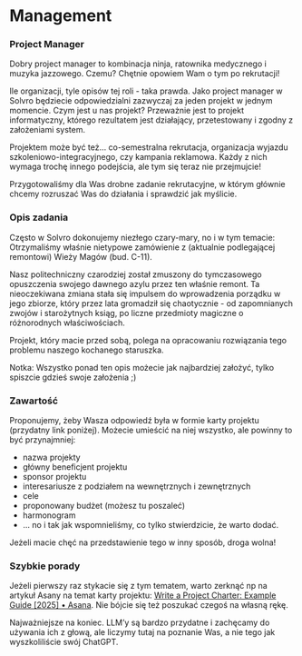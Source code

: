 # Management

### Project Manager

Dobry project manager to kombinacja ninja, ratownika medycznego i muzyka jazzowego. Czemu? Chętnie opowiem Wam o tym po rekrutacji!

Ile organizacji, tyle opisów tej roli - taka prawda. Jako project manager w Solvro będziecie odpowiedzialni zazwyczaj za jeden projekt w jednym momencie. Czym jest u nas projekt? Przeważnie jest to projekt informatyczny, którego rezultatem jest działający, przetestowany i zgodny z założeniami system. 

Projektem może być też… co-semestralna rekrutacja, organizacja wyjazdu szkoleniowo-integracyjnego, czy kampania reklamowa. Każdy z nich wymaga trochę innego podejścia, ale tym się teraz nie przejmujcie!

Przygotowaliśmy dla Was drobne zadanie rekrutacyjne, w którym głównie chcemy rozruszać Was do działania i sprawdzić jak myślicie.

### Opis zadania

Często w Solvro dokonujemy niezłego czary-mary, no i w tym temacie: Otrzymaliśmy właśnie nietypowe zamówienie z (aktualnie podlegającej remontowi) Wieży Magów (bud. C-11).

Nasz politechniczny czarodziej został zmuszony do tymczasowego opuszczenia swojego dawnego azylu przez ten właśnie remont. Ta nieoczekiwana zmiana stała się impulsem do wprowadzenia porządku w jego zbiorze, który przez lata gromadził się chaotycznie - od zapomnianych zwojów i starożytnych ksiąg, po liczne przedmioty magiczne o różnorodnych właściwościach.

Projekt, który macie przed sobą, polega na opracowaniu rozwiązania tego problemu naszego kochanego staruszka.

Notka: Wszystko ponad ten opis możecie jak najbardziej założyć, tylko spiszcie gdzieś swoje założenia ;)

### Zawartość

Proponujemy, żeby Wasza odpowiedź była w formie karty projektu (przydatny link poniżej). Możecie umieścić na niej wszystko, ale powinny to być przynajmniej:

- nazwa projekty
- główny beneficjent projektu
- sponsor projektu
- interesariusze z podziałem na wewnętrznych i zewnętrznych
- cele
- proponowany budżet (możesz tu poszaleć)
- harmonogram
- … no i tak jak wspomnieliśmy, co tylko stwierdzicie, że warto dodać.

Jeżeli macie chęć na przedstawienie tego w inny sposób, droga wolna!

### Szybkie porady

Jeżeli pierwszy raz stykacie się z tym tematem, warto zerknąć np na artykuł  Asany na temat karty projektu: [Write a Project Charter: Example Guide [2025] • Asana](https://asana.com/resources/project-charter). Nie bójcie się też poszukać czegoś na własną rękę.

Najważniejsze na koniec. LLM’y są bardzo przydatne i zachęcamy do używania ich z głową, ale liczymy tutaj na poznanie Was, a nie tego jak wyszkoliliście swój ChatGPT.
